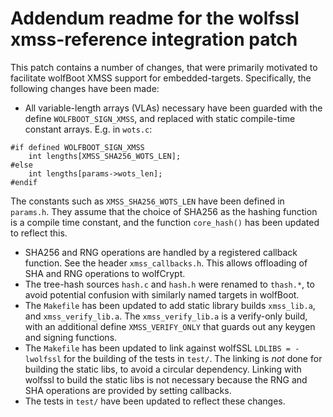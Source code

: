 # Addendum readme for the wolfssl xmss-reference integration patch

This patch contains a number of changes, that were primarily motivated to
facilitate wolfBoot XMSS support for embedded-targets. Specifically, the
following changes have been made:

- All variable-length arrays (VLAs) necessary have been guarded with the define
  `WOLFBOOT_SIGN_XMSS`, and replaced with static compile-time constant arrays.
   E.g. in `wots.c`:
```
#if defined WOLFBOOT_SIGN_XMSS
    int lengths[XMSS_SHA256_WOTS_LEN];
#else
    int lengths[params->wots_len];
#endif
```
  The constants such as `XMSS_SHA256_WOTS_LEN` have been defined in `params.h`.
  They assume that the choice of SHA256 as the hashing function is a compile
  time constant, and the function `core_hash()` has been updated to reflect this.
- SHA256 and RNG operations are handled by a registered callback function. See
  the header `xmss_callbacks.h`. This allows offloading of SHA and RNG operations
  to wolfCrypt.
- The tree-hash sources `hash.c` and `hash.h` were renamed to `thash.*`, to
  avoid potential confusion with similarly named targets in wolfBoot.
- The `Makefile` has been updated to add static library builds `xmss_lib.a`,
  and `xmss_verify_lib.a`. The `xmss_verify_lib.a` is a verify-only build,
  with an additional define `XMSS_VERIFY_ONLY` that guards out any keygen
  and signing functions.
- The `Makefile` has been updated to link against wolfSSL `LDLIBS = -lwolfssl`
  for the building of the tests in `test/`. The linking is *not* done for
  building the static libs, to avoid a circular dependency. Linking with
  wolfssl to build the static libs is not necessary because the RNG and SHA
  operations are provided by setting callbacks.
- The tests in `test/` have been updated to reflect these changes.
